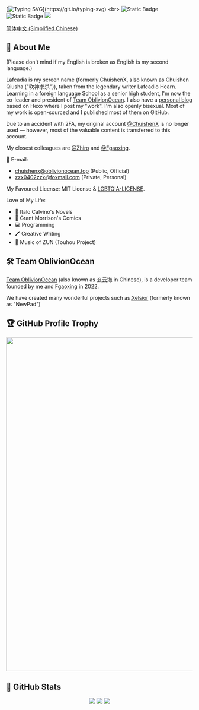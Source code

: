 [![Typing SVG](https://readme-typing-svg.demolab.com/?font=Black+Ops+One&duration=3000&pause=500&color=FF0000&center=true&vCenter=true&multiline=true&random=false&width=300&height=80&lines=Learn+to+become+INVISIBLE.;I+am+who+that+is+not.)](https://git.io/typing-svg)
<br>
![Static Badge](https://img.shields.io/badge/Into-Oblivion-green)
![Static Badge](https://img.shields.io/badge/Killing-High_School-red)
![](https://komarev.com/ghpvc/?username=Lafcadia)

<a href="https://github.com/Lafcadia/Lafcadia/blob/main/README.cn.md" target="_black">简体中文 (Simplified Chinese)</a>

## 👋 About Me

(Please don't mind if my English is broken as English is my second language.)

Lafcadia is my screen name (formerly ChuishenX, also known as Chuishen Qiusha ("吹神求杀")), taken from the legendary writer Lafcadio Hearn. Learning in a foreign language School as a senior high student, I'm now the co-leader and president of [Team OblivionOcean](https://github.com/OblivionOcean). I also have a [personal blog](https://chuishen.xyz) based on Hexo where I post my "work". I'm also openly bisexual. Most of my work is open-sourced and I published most of them on GitHub.

Due to an accident with 2FA, my original account [@ChuishenX](https://github.com/ChuishenX/) is no longer used — however, most of the valuable content is transferred to this account.

My closest colleagues are [@Zhiro](https://github.com/zzhiro/) and [@Fgaoxing](https://github.com/Fgaoxing/).

📧 E-mail: 
  - chuishenx@oblivionocean.top (Public, Official)
  - zzx0402zzx@foxmail.com (Private, Personal)

My Favoured License: MIT License & [LGBTQIA-LICENSE](https://github.com/mis1042/LGBTQIA-LICENSE).

Love of My Life: 
  - 📕 Italo Calvino's Novels
  - 📜 Grant Morrison's Comics
  - 💻 Programming
  - 🖊  Creative Writing
  - 🎵 Music of ZUN (Touhou Project)

## 🛠 Team OblivionOcean
[Team OblivionOcean](https://github.com/OblivionOcean) (also known as 玄云海 in Chinese), is a developer team founded by me and [Fgaoxing](https://github.com/Fgaoxing/) in 2022.

We have created many wonderful projects such as [Xelsior](https://github.com/OblivionOcean/Xelsior) (formerly known as "NewPad")

## 🏆 GitHub Profile Trophy

<a href="https://github.com/ryo-ma/github-profile-trophy" target="_black">
  <img width="900" src="https://github-profile-trophy.vercel.app/?username=Lafcadia&column=10"/>
</a>

## 🔢 GitHub Stats

<div align="center">
  <img src="https://github-readme-stats.vercel.app/api?username=ChuishenX&rank_icon=percentile&count_private=true" />
  <img src="https://github-readme-stats.vercel.app/api?username=Lafcadia&rank_icon=percentile&count_private=true" />
  <img src="https://github-readme-stats.vercel.app/api/top-langs/?username=Lafcadia&hide_title=true&count_private=true">
</div>

